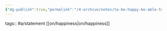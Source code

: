 ```yaml
---
{"dg-publish":true,"permalink":"/4-archive/notes/to-be-happy-be-able-to-hold-paradoxes/","dgPassFrontmatter":true}
---
```


tags:: #a/statement [[on/happiness\|on/happiness]] 

